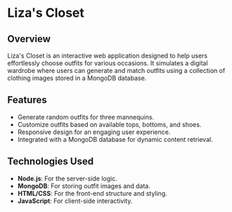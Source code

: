 # Liza's Closet

## Overview
Liza's Closet is an interactive web application designed to help users effortlessly choose outfits for various occasions. It simulates a digital wardrobe where users can generate and match outfits using a collection of clothing images stored in a MongoDB database.

## Features
- Generate random outfits for three mannequins.
- Customize outfits based on available tops, bottoms, and shoes.
- Responsive design for an engaging user experience.
- Integrated with a MongoDB database for dynamic content retrieval.

## Technologies Used
- **Node.js**: For the server-side logic.
- **MongoDB**: For storing outfit images and data.
- **HTML/CSS**: For the front-end structure and styling.
- **JavaScript**: For client-side interactivity.




